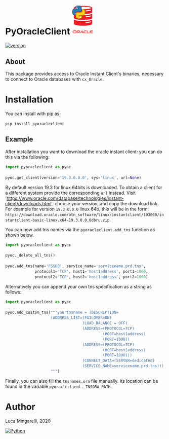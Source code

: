 # PyOracleClient <img src="https://github.com/LucaMingarelli/PyOracleClient/raw/master/pyoracleclient/res/icon.png" width=" 70"/>


[![version](https://img.shields.io/badge/version-0.0.16-success.svg)](#)

## About

This package provides access to Oracle Instant Client's binaries, 
necessary to connect to Oracle databases with `cx_Oracle`.

# Installation
You can install with pip as:

`pip install pyoracleclient`

## Example


After installation you want to download the oracle instant client: you can do this via the following:
```python
import pyoracleclient as pyoc

pyoc.get_client(version='19.3.0.0.0', sys='linux', url=None)
```

By default version 19.3 for linux 64bits is downloaded. 
To obtain a client for a different system provide the corresponding `url` instead.
Visit 'https://www.oracle.com/database/technologies/instant-client/downloads.html',
choose your version, and copy the download link. 
For example for version `19.3.0.0.0` linux 64b, this will be in the form:
`https://download.oracle.com/otn_software/linux/instantclient/193000/instantclient-basic-linux.x64-19.3.0.0.0dbru.zip`.

You can now add tns names via the `pyoracleclient.add_tns` function as shown below.
```python
import pyoracleclient as pyoc

pyoc._delete_all_tns()

pyoc.add_tns(name='FSSDB', service_name='servicename.prd.tns',
             protocol1='TCP', host1='host1address', port1=1000,
             protocol2='TCP', host2='host1address', port2=1000)
```
Alternatively you can append your own tns specification as a string as follows:
```python
import pyoracleclient as pyoc

pyoc.add_custom_tns("""yourtnsname = (DESCRIPTION=
                    (ADDRESS_LIST=(FAILOVER=ON)
                                  (LOAD_BALANCE = OFF)
                                  (ADDRESS=(PROTOCOL=TCP)
                                           (HOST=host1address)
                                           (PORT=1000))
                                  (ADDRESS=(PROTOCOL=TCP)
                                           (HOST=host1address)
                                           (PORT=1000)))
                                  (CONNECT_DATA=(SERVER=dedicated)
                                  (SERVICE_NAME=servicename.prd.tns)))
                    """)
```


Finally, you can also fill the `tnsnames.ora` file manually. 
Its location can be found in the variable `pyoracleclient._TNSORA_PATH`.

# Author
Luca Mingarelli, 2020

[![Python](https://img.shields.io/static/v1?label=made%20with&message=Python&color=blue&style=for-the-badge&logo=Python&logoColor=white)](#)

